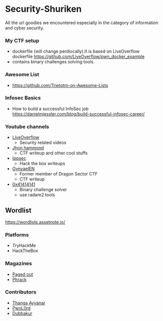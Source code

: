 # Security-Shuriken

All the url goodies we encountered especially in the category of information and cyber security.

### My CTF setup
- dockerfile (will change perdiocally).It is based on LiveOverflow dockerfile https://github.com/LiveOverflow/pwn_docker_example 
- contains binary challenges solving tools.

### Awesome List
- https://github.com/Trietptm-on-Awesome-Lists

### Infosec Basics
- How to build a successful InfoSec job https://danielmiessler.com/blog/build-successful-infosec-career/

### Youtube channels

- [LiveOverflow](https://www.youtube.com/LiveOverflowCTF)
  * Security related videos
- [Jhon hammond](https://www.youtube.com/user/RootOfTheNull)
  * CTF writeup and other cool stuffs
- [Ippsec](https://www.youtube.com/channel/UCa6eh7gCkpPo5XXUDfygQQA)
  * Hack the box writeups
 - [GynvaelEN](https://www.youtube.com/user/GynvaelEN)
   * Former member of Dragon Sector CTF 
   * CTF writeup
 - [0x41414141](https://www.youtube.com/channel/UCPqes566OZ3G_fjxL6BngRQ)
   * Binary challenge solver
   * use radare2 tools

## Wordlist
https://wordlists.assetnote.io/

### Platforms
- TryHackMe
- HackTheBox

### Magazines

- [Paged out](https://pagedout.institute)
- [Phrack](http://phrack.org/issues/69/1.html)

### Contributors

- [Thanga Ayyanar](https://thangaayyanar.blogspot.com)
- [PwnL0rd](https://twitter.com/PwnL0rd)
- [Dubbakur](https://twitter.com/Vignesh_0207)

